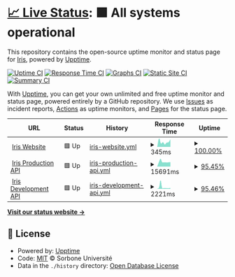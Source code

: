 # [📈 Live Status](https://dioptra-io.github.io/iris-uptime): <!--live status--> **🟩 All systems operational**

This repository contains the open-source uptime monitor and status page for [Iris](https://iris.dioptra.io/), powered by [Upptime](https://github.com/upptime/upptime).

[![Uptime CI](https://github.com/dioptra-io/iris-uptime/workflows/Uptime%20CI/badge.svg)](https://github.com/dioptra-io/iris-uptime/actions?query=workflow%3A%22Uptime+CI%22)
[![Response Time CI](https://github.com/dioptra-io/iris-uptime/workflows/Response%20Time%20CI/badge.svg)](https://github.com/dioptra-io/iris-uptime/actions?query=workflow%3A%22Response+Time+CI%22)
[![Graphs CI](https://github.com/dioptra-io/iris-uptime/workflows/Graphs%20CI/badge.svg)](https://github.com/dioptra-io/iris-uptime/actions?query=workflow%3A%22Graphs+CI%22)
[![Static Site CI](https://github.com/dioptra-io/iris-uptime/workflows/Static%20Site%20CI/badge.svg)](https://github.com/dioptra-io/iris-uptime/actions?query=workflow%3A%22Static+Site+CI%22)
[![Summary CI](https://github.com/dioptra-io/iris-uptime/workflows/Summary%20CI/badge.svg)](https://github.com/dioptra-io/iris-uptime/actions?query=workflow%3A%22Summary+CI%22)

With [Upptime](https://upptime.js.org), you can get your own unlimited and free uptime monitor and status page, powered entirely by a GitHub repository. We use [Issues](https://github.com/dioptra-io/iris-uptime/issues) as incident reports, [Actions](https://github.com/dioptra-io/iris-uptime/actions) as uptime monitors, and [Pages](https://dioptra-io.github.io/iris-uptime) for the status page.

<!--start: status pages-->
<!-- This summary is generated by Upptime (https://github.com/upptime/upptime) -->
<!-- Do not edit this manually, your changes will be overwritten -->
<!-- prettier-ignore -->
| URL | Status | History | Response Time | Uptime |
| --- | ------ | ------- | ------------- | ------ |
| <img alt="" src="https://icons.duckduckgo.com/ip3/iris.dioptra.io.ico" height="13"> [Iris Website](https://iris.dioptra.io) | 🟩 Up | [iris-website.yml](https://github.com/dioptra-io/iris-uptime/commits/HEAD/history/iris-website.yml) | <details><summary><img alt="Response time graph" src="./graphs/iris-website/response-time-week.png" height="20"> 345ms</summary><br><a href="https://dioptra-io.github.io/iris-uptime/history/iris-website"><img alt="Response time 364" src="https://img.shields.io/endpoint?url=https%3A%2F%2Fraw.githubusercontent.com%2Fdioptra-io%2Firis-uptime%2FHEAD%2Fapi%2Firis-website%2Fresponse-time.json"></a><br><a href="https://dioptra-io.github.io/iris-uptime/history/iris-website"><img alt="24-hour response time 320" src="https://img.shields.io/endpoint?url=https%3A%2F%2Fraw.githubusercontent.com%2Fdioptra-io%2Firis-uptime%2FHEAD%2Fapi%2Firis-website%2Fresponse-time-day.json"></a><br><a href="https://dioptra-io.github.io/iris-uptime/history/iris-website"><img alt="7-day response time 345" src="https://img.shields.io/endpoint?url=https%3A%2F%2Fraw.githubusercontent.com%2Fdioptra-io%2Firis-uptime%2FHEAD%2Fapi%2Firis-website%2Fresponse-time-week.json"></a><br><a href="https://dioptra-io.github.io/iris-uptime/history/iris-website"><img alt="30-day response time 418" src="https://img.shields.io/endpoint?url=https%3A%2F%2Fraw.githubusercontent.com%2Fdioptra-io%2Firis-uptime%2FHEAD%2Fapi%2Firis-website%2Fresponse-time-month.json"></a><br><a href="https://dioptra-io.github.io/iris-uptime/history/iris-website"><img alt="1-year response time 378" src="https://img.shields.io/endpoint?url=https%3A%2F%2Fraw.githubusercontent.com%2Fdioptra-io%2Firis-uptime%2FHEAD%2Fapi%2Firis-website%2Fresponse-time-year.json"></a></details> | <details><summary><a href="https://dioptra-io.github.io/iris-uptime/history/iris-website">100.00%</a></summary><a href="https://dioptra-io.github.io/iris-uptime/history/iris-website"><img alt="All-time uptime 100.00%" src="https://img.shields.io/endpoint?url=https%3A%2F%2Fraw.githubusercontent.com%2Fdioptra-io%2Firis-uptime%2FHEAD%2Fapi%2Firis-website%2Fuptime.json"></a><br><a href="https://dioptra-io.github.io/iris-uptime/history/iris-website"><img alt="24-hour uptime 100.00%" src="https://img.shields.io/endpoint?url=https%3A%2F%2Fraw.githubusercontent.com%2Fdioptra-io%2Firis-uptime%2FHEAD%2Fapi%2Firis-website%2Fuptime-day.json"></a><br><a href="https://dioptra-io.github.io/iris-uptime/history/iris-website"><img alt="7-day uptime 100.00%" src="https://img.shields.io/endpoint?url=https%3A%2F%2Fraw.githubusercontent.com%2Fdioptra-io%2Firis-uptime%2FHEAD%2Fapi%2Firis-website%2Fuptime-week.json"></a><br><a href="https://dioptra-io.github.io/iris-uptime/history/iris-website"><img alt="30-day uptime 100.00%" src="https://img.shields.io/endpoint?url=https%3A%2F%2Fraw.githubusercontent.com%2Fdioptra-io%2Firis-uptime%2FHEAD%2Fapi%2Firis-website%2Fuptime-month.json"></a><br><a href="https://dioptra-io.github.io/iris-uptime/history/iris-website"><img alt="1-year uptime 100.00%" src="https://img.shields.io/endpoint?url=https%3A%2F%2Fraw.githubusercontent.com%2Fdioptra-io%2Firis-uptime%2FHEAD%2Fapi%2Firis-website%2Fuptime-year.json"></a></details>
| <img alt="" src="https://icons.duckduckgo.com/ip3/api.iris.dioptra.io.ico" height="13"> [Iris Production API](https://api.iris.dioptra.io/status) | 🟩 Up | [iris-production-api.yml](https://github.com/dioptra-io/iris-uptime/commits/HEAD/history/iris-production-api.yml) | <details><summary><img alt="Response time graph" src="./graphs/iris-production-api/response-time-week.png" height="20"> 15691ms</summary><br><a href="https://dioptra-io.github.io/iris-uptime/history/iris-production-api"><img alt="Response time 9701" src="https://img.shields.io/endpoint?url=https%3A%2F%2Fraw.githubusercontent.com%2Fdioptra-io%2Firis-uptime%2FHEAD%2Fapi%2Firis-production-api%2Fresponse-time.json"></a><br><a href="https://dioptra-io.github.io/iris-uptime/history/iris-production-api"><img alt="24-hour response time 14127" src="https://img.shields.io/endpoint?url=https%3A%2F%2Fraw.githubusercontent.com%2Fdioptra-io%2Firis-uptime%2FHEAD%2Fapi%2Firis-production-api%2Fresponse-time-day.json"></a><br><a href="https://dioptra-io.github.io/iris-uptime/history/iris-production-api"><img alt="7-day response time 15691" src="https://img.shields.io/endpoint?url=https%3A%2F%2Fraw.githubusercontent.com%2Fdioptra-io%2Firis-uptime%2FHEAD%2Fapi%2Firis-production-api%2Fresponse-time-week.json"></a><br><a href="https://dioptra-io.github.io/iris-uptime/history/iris-production-api"><img alt="30-day response time 14567" src="https://img.shields.io/endpoint?url=https%3A%2F%2Fraw.githubusercontent.com%2Fdioptra-io%2Firis-uptime%2FHEAD%2Fapi%2Firis-production-api%2Fresponse-time-month.json"></a><br><a href="https://dioptra-io.github.io/iris-uptime/history/iris-production-api"><img alt="1-year response time 10840" src="https://img.shields.io/endpoint?url=https%3A%2F%2Fraw.githubusercontent.com%2Fdioptra-io%2Firis-uptime%2FHEAD%2Fapi%2Firis-production-api%2Fresponse-time-year.json"></a></details> | <details><summary><a href="https://dioptra-io.github.io/iris-uptime/history/iris-production-api">95.45%</a></summary><a href="https://dioptra-io.github.io/iris-uptime/history/iris-production-api"><img alt="All-time uptime 97.65%" src="https://img.shields.io/endpoint?url=https%3A%2F%2Fraw.githubusercontent.com%2Fdioptra-io%2Firis-uptime%2FHEAD%2Fapi%2Firis-production-api%2Fuptime.json"></a><br><a href="https://dioptra-io.github.io/iris-uptime/history/iris-production-api"><img alt="24-hour uptime 100.00%" src="https://img.shields.io/endpoint?url=https%3A%2F%2Fraw.githubusercontent.com%2Fdioptra-io%2Firis-uptime%2FHEAD%2Fapi%2Firis-production-api%2Fuptime-day.json"></a><br><a href="https://dioptra-io.github.io/iris-uptime/history/iris-production-api"><img alt="7-day uptime 95.45%" src="https://img.shields.io/endpoint?url=https%3A%2F%2Fraw.githubusercontent.com%2Fdioptra-io%2Firis-uptime%2FHEAD%2Fapi%2Firis-production-api%2Fuptime-week.json"></a><br><a href="https://dioptra-io.github.io/iris-uptime/history/iris-production-api"><img alt="30-day uptime 98.95%" src="https://img.shields.io/endpoint?url=https%3A%2F%2Fraw.githubusercontent.com%2Fdioptra-io%2Firis-uptime%2FHEAD%2Fapi%2Firis-production-api%2Fuptime-month.json"></a><br><a href="https://dioptra-io.github.io/iris-uptime/history/iris-production-api"><img alt="1-year uptime 97.97%" src="https://img.shields.io/endpoint?url=https%3A%2F%2Fraw.githubusercontent.com%2Fdioptra-io%2Firis-uptime%2FHEAD%2Fapi%2Firis-production-api%2Fuptime-year.json"></a></details>
| <img alt="" src="https://icons.duckduckgo.com/ip3/api.dev.iris.dioptra.io.ico" height="13"> [Iris Development API](https://api.dev.iris.dioptra.io/status) | 🟩 Up | [iris-development-api.yml](https://github.com/dioptra-io/iris-uptime/commits/HEAD/history/iris-development-api.yml) | <details><summary><img alt="Response time graph" src="./graphs/iris-development-api/response-time-week.png" height="20"> 2221ms</summary><br><a href="https://dioptra-io.github.io/iris-uptime/history/iris-development-api"><img alt="Response time 1423" src="https://img.shields.io/endpoint?url=https%3A%2F%2Fraw.githubusercontent.com%2Fdioptra-io%2Firis-uptime%2FHEAD%2Fapi%2Firis-development-api%2Fresponse-time.json"></a><br><a href="https://dioptra-io.github.io/iris-uptime/history/iris-development-api"><img alt="24-hour response time 832" src="https://img.shields.io/endpoint?url=https%3A%2F%2Fraw.githubusercontent.com%2Fdioptra-io%2Firis-uptime%2FHEAD%2Fapi%2Firis-development-api%2Fresponse-time-day.json"></a><br><a href="https://dioptra-io.github.io/iris-uptime/history/iris-development-api"><img alt="7-day response time 2221" src="https://img.shields.io/endpoint?url=https%3A%2F%2Fraw.githubusercontent.com%2Fdioptra-io%2Firis-uptime%2FHEAD%2Fapi%2Firis-development-api%2Fresponse-time-week.json"></a><br><a href="https://dioptra-io.github.io/iris-uptime/history/iris-development-api"><img alt="30-day response time 1342" src="https://img.shields.io/endpoint?url=https%3A%2F%2Fraw.githubusercontent.com%2Fdioptra-io%2Firis-uptime%2FHEAD%2Fapi%2Firis-development-api%2Fresponse-time-month.json"></a><br><a href="https://dioptra-io.github.io/iris-uptime/history/iris-development-api"><img alt="1-year response time 1469" src="https://img.shields.io/endpoint?url=https%3A%2F%2Fraw.githubusercontent.com%2Fdioptra-io%2Firis-uptime%2FHEAD%2Fapi%2Firis-development-api%2Fresponse-time-year.json"></a></details> | <details><summary><a href="https://dioptra-io.github.io/iris-uptime/history/iris-development-api">95.46%</a></summary><a href="https://dioptra-io.github.io/iris-uptime/history/iris-development-api"><img alt="All-time uptime 97.12%" src="https://img.shields.io/endpoint?url=https%3A%2F%2Fraw.githubusercontent.com%2Fdioptra-io%2Firis-uptime%2FHEAD%2Fapi%2Firis-development-api%2Fuptime.json"></a><br><a href="https://dioptra-io.github.io/iris-uptime/history/iris-development-api"><img alt="24-hour uptime 100.00%" src="https://img.shields.io/endpoint?url=https%3A%2F%2Fraw.githubusercontent.com%2Fdioptra-io%2Firis-uptime%2FHEAD%2Fapi%2Firis-development-api%2Fuptime-day.json"></a><br><a href="https://dioptra-io.github.io/iris-uptime/history/iris-development-api"><img alt="7-day uptime 95.46%" src="https://img.shields.io/endpoint?url=https%3A%2F%2Fraw.githubusercontent.com%2Fdioptra-io%2Firis-uptime%2FHEAD%2Fapi%2Firis-development-api%2Fuptime-week.json"></a><br><a href="https://dioptra-io.github.io/iris-uptime/history/iris-development-api"><img alt="30-day uptime 98.95%" src="https://img.shields.io/endpoint?url=https%3A%2F%2Fraw.githubusercontent.com%2Fdioptra-io%2Firis-uptime%2FHEAD%2Fapi%2Firis-development-api%2Fuptime-month.json"></a><br><a href="https://dioptra-io.github.io/iris-uptime/history/iris-development-api"><img alt="1-year uptime 98.00%" src="https://img.shields.io/endpoint?url=https%3A%2F%2Fraw.githubusercontent.com%2Fdioptra-io%2Firis-uptime%2FHEAD%2Fapi%2Firis-development-api%2Fuptime-year.json"></a></details>

<!--end: status pages-->

[**Visit our status website →**](https://dioptra-io.github.io/iris-uptime)

## 📄 License

- Powered by: [Upptime](https://github.com/upptime/upptime)
- Code: [MIT](./LICENSE) © Sorbone Université
- Data in the `./history` directory: [Open Database License](https://opendatacommons.org/licenses/odbl/1-0/)
